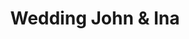 ---
background: "transparent"
logo: "_light"
display: "none"

dates: "16"
month: "AUGUST"
title: "Wedding John & Ina"
time: " 11:30 AM - 4:00 PM"
am: 2016-10-01T08:00:00+05:30
pm: 2016-10-01T05:00:00+05:30
time_icon: "fa fa-clock-o"
loc_icon: "fa fa-map-marker"
location: "ZAKYNTHOS, GREECE"
text: "Morbi accumsan ipsum velit. Nam nec tellus a odio tincidunt auctor a ornare odio. Sed non mauris itae erat conuat"
image: "/images/events/event/event2.jpg"
weight: "200"
---